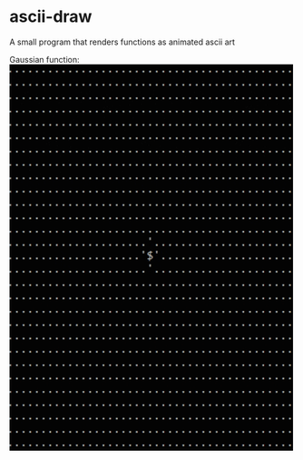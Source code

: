 # ascii-draw
A small program that renders functions as animated ascii art

Gaussian function:
![alt text](img/gaussian.gif)